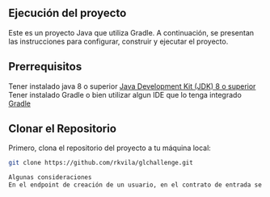 ## Ejecución del proyecto

Este es un proyecto Java que utiliza Gradle. A continuación, se presentan las instrucciones para configurar, construir y ejecutar el proyecto.

## Prerrequisitos

Tener instalado java 8 o superior [Java Development Kit (JDK) 8 o superior](https://www.oracle.com/java/technologies/javase-jdk11-downloads.html)
Tener instalado Gradle o bien utilizar algun IDE que lo tenga integrado [Gradle](https://gradle.org/install/)

## Clonar el Repositorio

Primero, clona el repositorio del proyecto a tu máquina local:

```bash
git clone https://github.com/rkvila/glchallenge.git

Algunas consideraciones
En el endpoint de creación de un usuario, en el contrato de entrada se especifica "contrycode" en vez de countrycode. Se respeta este contrato aunque este escrito mal.
